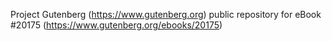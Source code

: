 Project Gutenberg (https://www.gutenberg.org) public repository for eBook #20175 (https://www.gutenberg.org/ebooks/20175)
